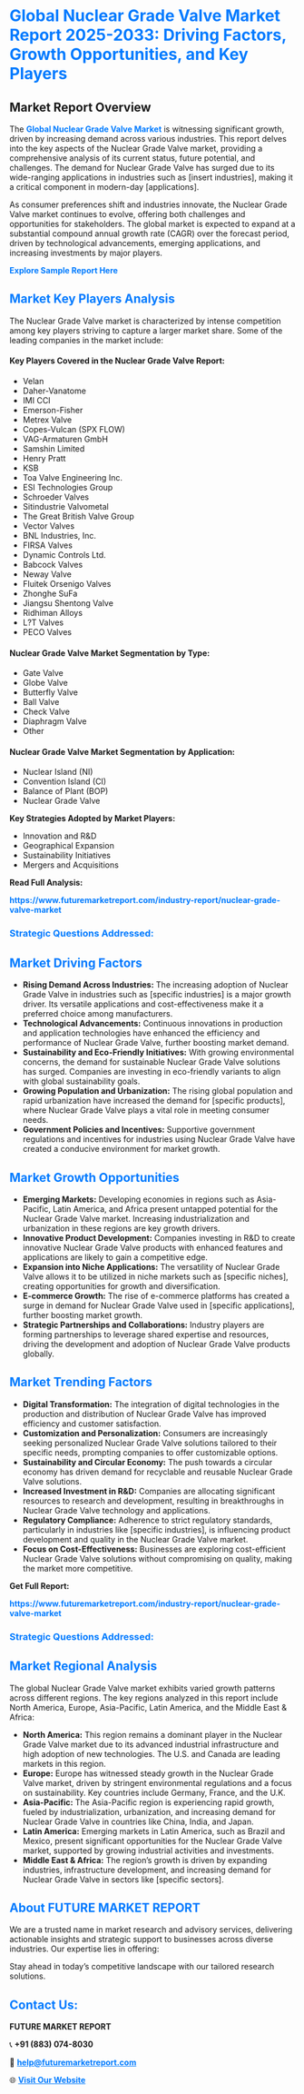 <h1 style="color: #007BFF;">Global Nuclear Grade Valve Market Report 2025-2033: Driving Factors, Growth Opportunities, and Key Players</h1>

<section id="overview">
<h2>Market Report Overview</h2>
<p>The <a href="https://www.futuremarketreport.com/industry-report/nuclear-grade-valve-market" style="color: #007BFF; text-decoration: none;"><strong>Global Nuclear Grade Valve Market</strong></a> is witnessing significant growth, driven by increasing demand across various industries. This report delves into the key aspects of the Nuclear Grade Valve market, providing a comprehensive analysis of its current status, future potential, and challenges. The demand for Nuclear Grade Valve has surged due to its wide-ranging applications in industries such as [insert industries], making it a critical component in modern-day [applications].</p>
<p>As consumer preferences shift and industries innovate, the Nuclear Grade Valve market continues to evolve, offering both challenges and opportunities for stakeholders. The global market is expected to expand at a substantial compound annual growth rate (CAGR) over the forecast period, driven by technological advancements, emerging applications, and increasing investments by major players.</p>
</section>

<section id="overview">
<p><a href="https://www.futuremarketreport.com/request-sample/reportId=124822" style="color: #007BFF; text-decoration: none;"><strong>Explore Sample Report Here</strong></a></p>
</section>

<section id="key-players">
<h2 style="color: #007BFF;">Market Key Players Analysis</h2>
<p>The Nuclear Grade Valve market is characterized by intense competition among key players striving to capture a larger market share. Some of the leading companies in the market include:</p>
<h4>Key Players Covered in the Nuclear Grade Valve Report:</h4>
<ul><li>Velan</li><li>Daher-Vanatome</li><li>IMI CCI</li><li>Emerson-Fisher</li><li>Metrex Valve</li><li>Copes-Vulcan (SPX FLOW)</li><li>VAG-Armaturen GmbH</li><li>Samshin Limited</li><li>Henry Pratt</li><li>KSB</li><li>Toa Valve Engineering Inc.</li><li>ESI Technologies Group</li><li>Schroeder Valves</li><li>Sitindustrie Valvometal</li><li>The Great British Valve Group</li><li>Vector Valves</li><li>BNL Industries, Inc.</li><li>FIRSA Valves</li><li>Dynamic Controls Ltd.</li><li>Babcock Valves</li><li>Neway Valve</li><li>Fluitek Orsenigo Valves</li><li>Zhonghe SuFa</li><li>Jiangsu Shentong Valve</li><li>Ridhiman Alloys</li><li>L?T Valves</li><li>PECO Valves</li></ul>
<h4>Nuclear Grade Valve Market Segmentation by Type:</h4>
<ul><li>Gate Valve</li><li>Globe Valve</li><li>Butterfly Valve</li><li>Ball Valve</li><li>Check Valve</li><li>Diaphragm Valve</li><li>Other</li></ul>

<h4>Nuclear Grade Valve Market Segmentation by Application:</h4>
<ul><li>Nuclear Island (NI)</li><li>Convention Island (CI)</li><li>Balance of Plant (BOP)</li><li>Nuclear Grade Valve</li></ul>
<p><strong>Key Strategies Adopted by Market Players:</strong></p>
<ul>
<li>Innovation and R&D</li>
<li>Geographical Expansion</li>
<li>Sustainability Initiatives</li>
<li>Mergers and Acquisitions</li>
</ul>
</section>

<section>
<p><strong>Read Full Analysis: </strong></p><a href="https://www.futuremarketreport.com/industry-report/nuclear-grade-valve-market" style="color: #007BFF; text-decoration: none;"><strong>https://www.futuremarketreport.com/industry-report/nuclear-grade-valve-market</strong></a>
<h3 style="color: #007BFF;">Strategic Questions Addressed:</h3>
</section>

<section id="driving-factors">
<h2 style="color: #007BFF;">Market Driving Factors</h2>
<ul>
<li><strong>Rising Demand Across Industries:</strong> The increasing adoption of Nuclear Grade Valve in industries such as [specific industries] is a major growth driver. Its versatile applications and cost-effectiveness make it a preferred choice among manufacturers.</li>
<li><strong>Technological Advancements:</strong> Continuous innovations in production and application technologies have enhanced the efficiency and performance of Nuclear Grade Valve, further boosting market demand.</li>
<li><strong>Sustainability and Eco-Friendly Initiatives:</strong> With growing environmental concerns, the demand for sustainable Nuclear Grade Valve solutions has surged. Companies are investing in eco-friendly variants to align with global sustainability goals.</li>
<li><strong>Growing Population and Urbanization:</strong> The rising global population and rapid urbanization have increased the demand for [specific products], where Nuclear Grade Valve plays a vital role in meeting consumer needs.</li>
<li><strong>Government Policies and Incentives:</strong> Supportive government regulations and incentives for industries using Nuclear Grade Valve have created a conducive environment for market growth.</li>
</ul>
</section>

<section id="growth-opportunities">
<h2 style="color: #007BFF;">Market Growth Opportunities</h2>
<ul>
<li><strong>Emerging Markets:</strong> Developing economies in regions such as Asia-Pacific, Latin America, and Africa present untapped potential for the Nuclear Grade Valve market. Increasing industrialization and urbanization in these regions are key growth drivers.</li>
<li><strong>Innovative Product Development:</strong> Companies investing in R&D to create innovative Nuclear Grade Valve products with enhanced features and applications are likely to gain a competitive edge.</li>
<li><strong>Expansion into Niche Applications:</strong> The versatility of Nuclear Grade Valve allows it to be utilized in niche markets such as [specific niches], creating opportunities for growth and diversification.</li>
<li><strong>E-commerce Growth:</strong> The rise of e-commerce platforms has created a surge in demand for Nuclear Grade Valve used in [specific applications], further boosting market growth.</li>
<li><strong>Strategic Partnerships and Collaborations:</strong> Industry players are forming partnerships to leverage shared expertise and resources, driving the development and adoption of Nuclear Grade Valve products globally.</li>
</ul>
</section>

<section id="trending-factors">
<h2 style="color: #007BFF;">Market Trending Factors</h2>
<ul>
<li><strong>Digital Transformation:</strong> The integration of digital technologies in the production and distribution of Nuclear Grade Valve has improved efficiency and customer satisfaction.</li>
<li><strong>Customization and Personalization:</strong> Consumers are increasingly seeking personalized Nuclear Grade Valve solutions tailored to their specific needs, prompting companies to offer customizable options.</li>
<li><strong>Sustainability and Circular Economy:</strong> The push towards a circular economy has driven demand for recyclable and reusable Nuclear Grade Valve solutions.</li>
<li><strong>Increased Investment in R&D:</strong> Companies are allocating significant resources to research and development, resulting in breakthroughs in Nuclear Grade Valve technology and applications.</li>
<li><strong>Regulatory Compliance:</strong> Adherence to strict regulatory standards, particularly in industries like [specific industries], is influencing product development and quality in the Nuclear Grade Valve market.</li>
<li><strong>Focus on Cost-Effectiveness:</strong> Businesses are exploring cost-efficient Nuclear Grade Valve solutions without compromising on quality, making the market more competitive.</li>
</ul>
</section>

<section>
<p><strong>Get Full Report: </strong></p><a href="https://www.futuremarketreport.com/industry-report/nuclear-grade-valve-market" style="color: #007BFF; text-decoration: none;"><strong>https://www.futuremarketreport.com/industry-report/nuclear-grade-valve-market</strong></a>
<h3 style="color: #007BFF;">Strategic Questions Addressed:</h3>
</section>


<section id="regional-analysis">
<h2 style="color: #007BFF;">Market Regional Analysis</h2>
<p>The global Nuclear Grade Valve market exhibits varied growth patterns across different regions. The key regions analyzed in this report include North America, Europe, Asia-Pacific, Latin America, and the Middle East & Africa:</p>
<ul>
<li><strong>North America:</strong> This region remains a dominant player in the Nuclear Grade Valve market due to its advanced industrial infrastructure and high adoption of new technologies. The U.S. and Canada are leading markets in this region.</li>
<li><strong>Europe:</strong> Europe has witnessed steady growth in the Nuclear Grade Valve market, driven by stringent environmental regulations and a focus on sustainability. Key countries include Germany, France, and the U.K.</li>
<li><strong>Asia-Pacific:</strong> The Asia-Pacific region is experiencing rapid growth, fueled by industrialization, urbanization, and increasing demand for Nuclear Grade Valve in countries like China, India, and Japan.</li>
<li><strong>Latin America:</strong> Emerging markets in Latin America, such as Brazil and Mexico, present significant opportunities for the Nuclear Grade Valve market, supported by growing industrial activities and investments.</li>
<li><strong>Middle East & Africa:</strong> The region’s growth is driven by expanding industries, infrastructure development, and increasing demand for Nuclear Grade Valve in sectors like [specific sectors].</li>
</ul>
</section>

<footer>
<h2 style="color: #007BFF;">About FUTURE MARKET REPORT</h2>
<p>We are a trusted name in market research and advisory services, delivering actionable insights and strategic support to businesses across diverse industries. Our expertise lies in offering:</p>

<p>Stay ahead in today’s competitive landscape with our tailored research solutions.</p>

<h2 style="color: #007BFF;">Contact Us:</h2>
<p><strong>FUTURE MARKET REPORT</strong></p>
<p>📞 <strong>+91 (883) 074-8030</strong></p>
<p>📧 <strong><a href="mailto:help@futuremarketreport.com" style="color: #007BFF;">help@futuremarketreport.com</a></strong></p>
<p>🌐 <strong><a href="https://www.futuremarketreport.com/" style="color: #007BFF;">Visit Our Website</a></strong></p>
</footer>